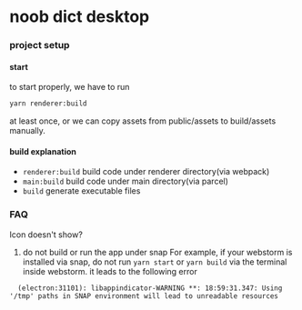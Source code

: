 # noob dict desktop

### project setup
#### start
to start properly, we have to run
```bash
yarn renderer:build
```
at least once, or we can copy assets from public/assets to build/assets manually.

#### build explanation
- `renderer:build` build code under renderer directory(via webpack)
- `main:build` build code under main directory(via parcel)
- `build` generate executable files

### FAQ
Icon doesn't show?
1. do not build or run the app under snap
  For example, if your webstorm is installed via snap, do not run `yarn start` or `yarn build` via the terminal inside webstorm. it leads to the following error
  ```
    (electron:31101): libappindicator-WARNING **: 18:59:31.347: Using '/tmp' paths in SNAP environment will lead to unreadable resources
  ```
